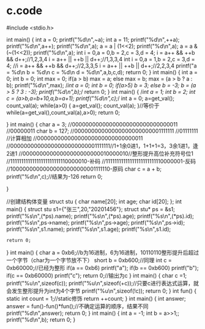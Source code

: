 # c.code
#include <stdio.h>

int main()
{
	int a = 0;
	printf("%d\n",~a);
	int a = 11;
	printf("%d\n",++a);
	printf("%d\n",a++);
	printf("%d\n",a);
	a = a | (1<<2);
	printf("%d\n",a);
	a = a & (~(1<<2));
	printf("%d\n",a);
	int i = 0,a = 0,b = 2,c = 3,d = 4;
	i = a++ && ++b && d++;//1,2,3,4
	i = a++ || ++b || d++;//1,3,3,4
	int i = 0,a = 1,b = 2,c = 3,d = 4;
	//i = a++ && ++b && d++;//2,3,3,5
	i = a++ || ++b || d++;//2,2,3,4
	printf("a = %d\n b = %d\n c = %d\n d = %d\n",a,b,c,d);
	return 0;
}
int main()
{
	int a = 0;
	int b = 0;
	int max = 0;
	if(a > b)
		max = a;
	else
		max = b;
	max = (a > b ? a : b);
	printf("%d\n",max);
	/*int a = 0;
	int b = 0;
	if(a>5)
		b = 3;
	else
		b = -3;
	b = (a > 5 ? 3 : -3);
	printf("%d\n",b);*/
	return 0;
}
int main()
{
	/*int a = 1;
	int b = 2;
	int c = (a>b,a=b+10,a,b=a+1);
	printf("%d\n",c);*/
	int a = 0;
	a=get_val();
	count_val(a);
	while(a>0)
	{
		a=get_val();
	    count_val(a);
	}//等价于while(a=get_val(),count_val(a),a>0);
	return 0;

}
int main()
{
	char a = 3;
	//00000000000000000000000000000011
	//00000011
	char b = 127;
	//00000000000000000000000001111111
	//01111111
	//计算相加
	//00000000000000000000000000000011
	//00000000000000000000000001111111//1+1余0进1，1+1+1=3，3余1进1，逢2进1
	//00000000000000000000000010000010//整形提升高位补充符号位1
	//11111111111111111111111110000010-补码
	//11111111111111111111111110000001-反码
	//10000000000000000000000001111110-原码
	char c = a + b;
	printf("%d\n",c);//结果为-126
	return 0;

}

//创建结构体变量
struct stu
{
	char name[20];
	int age;
	char id[20];
};
int main()
{
	struct stu s1={"张三",20,"20201456"};
	struct stu* ps = &s1;
	printf("%s\n",(*ps).name);
	printf("%s\n",(*ps).age);
	printf("%s\n",(*ps).id);
	printf("%s\n",ps->name);
	printf("%s\n",ps->age);
	printf("%s\n",ps->id);
	printf("%s\n",s1.name);
	printf("%s\n",s1.age);
	printf("%s\n",s1.id);

	return 0;
}
int main()
{
	char a = 0xb6;//b为16进制，6为16进制，10110110整形提升后超过一个字节（char为一个字节放不下）
	short b = 0xb600;//同理
	int c = 0xb60000;//已经为整形
	if(a == 0xb6)
		printf("a");
	if(b == 0xb600)
		printf("b");
	if(c == 0xb60000)
		printf("c");
	return 0;//输出为c
}
int main()
{
	char c =1;
	printf("%u\n",sizeof(c));
	printf("%u\n",sizeof(+c));//只要c进行表达式运算，就会发生整形提升为int为4个字节
	printf("%u\n",sizeof(!c));
	return 0;
}
int fun()
{
	static int count = 1;//static修饰
	return ++count;
}
int main()
{
	int answer;
	answer = fun()-fun()*fun();//不确定运算的顺序，结果不同
	printf("%d\n",answer);
	return 0;
}
int main()
{
	int a = -1;
	int b = a>>1;;
	printf("%d\n",b);
	return 0;
}
